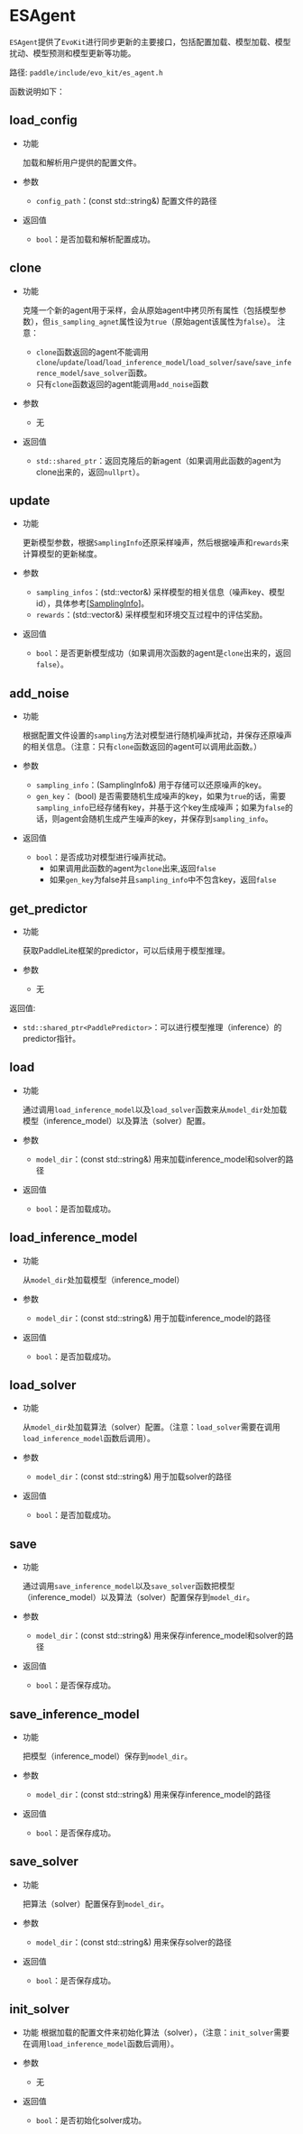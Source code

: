 # ESAgent

`ESAgent`提供了`EvoKit`进行同步更新的主要接口，包括配置加载、模型加载、模型扰动、模型预测和模型更新等功能。

路径: `paddle/include/evo_kit/es_agent.h`

函数说明如下：

## load_config
- 功能

  加载和解析用户提供的配置文件。

- 参数
  -  `config_path`：(const std::string&) 配置文件的路径

- 返回值
  - `bool`：是否加载和解析配置成功。


## clone

- 功能

  克隆一个新的agent用于采样，会从原始agent中拷贝所有属性（包括模型参数），但`is_sampling_agnet`属性设为`true`（原始agent该属性为`false`）。
注意：
  - `clone`函数返回的agent不能调用`clone`/`update`/`load`/`load_inference_model`/`load_solver`/`save`/`save_inference_model`/`save_solver`函数。
  - 只有`clone`函数返回的agent能调用`add_noise`函数


- 参数
  - 无

- 返回值
  - `std::shared_ptr`：返回克隆后的新agent（如果调用此函数的agent为clone出来的，返回`nullprt`）。

## update

- 功能

  更新模型参数，根据`SamplingInfo`还原采样噪声，然后根据噪声和`rewards`来计算模型的更新梯度。

- 参数
  - `sampling_infos`：(std::vector<SamplingInfo>&) 采样模型的相关信息（噪声key、模型id），具体参考[<a href="SamplingInfo.md">SamplingInfo</a>]。
  - `rewards`：(std::vector<float>&) 采样模型和环境交互过程中的评估奖励。

- 返回值
  - `bool`：是否更新模型成功（如果调用次函数的agent是`clone`出来的，返回`false`）。

## add_noise

- 功能

  根据配置文件设置的`sampling`方法对模型进行随机噪声扰动，并保存还原噪声的相关信息。（注意：只有`clone`函数返回的agent可以调用此函数。）


- 参数

  - `sampling_info`：(SamplingInfo&) 用于存储可以还原噪声的key。
  - `gen_key`： (bool) 是否需要随机生成噪声的key，如果为`true`的话，需要`sampling_info`已经存储有key，并基于这个key生成噪声；如果为`false`的话，则agent会随机生成产生噪声的key，并保存到`sampling_info`。

- 返回值

  - `bool`：是否成功对模型进行噪声扰动。
    - 如果调用此函数的agent为`clone`出来,返回`false`
    - 如果`gen_key`为false并且`sampling_info`中不包含key，返回`false`

## get_predictor

- 功能

  获取PaddleLite框架的predictor，可以后续用于模型推理。

- 参数

  - 无


返回值:

  - `std::shared_ptr<PaddlePredictor>`：可以进行模型推理（inference）的predictor指针。

## load

- 功能

  通过调用`load_inference_model`以及`load_solver`函数来从`model_dir`处加载模型（inference_model）以及算法（solver）配置。


- 参数

  - `model_dir`：(const std::string&) 用来加载inference_model和solver的路径


- 返回值
  - `bool`：是否加载成功。


## load_inference_model

- 功能

  从`model_dir`处加载模型（inference_model）


- 参数

  - `model_dir`：(const std::string&) 用于加载inference_model的路径

- 返回值
  - `bool`：是否加载成功。


## load_solver
- 功能

  从`model_dir`处加载算法（solver）配置。（注意：`load_solver`需要在调用`load_inference_model`函数后调用）。


- 参数

  - `model_dir`：(const std::string&) 用于加载solver的路径

- 返回值
  - `bool`：是否加载成功。

## save

- 功能

  通过调用`save_inference_model`以及`save_solver`函数把模型（inference_model）以及算法（solver）配置保存到`model_dir`。


- 参数

  - `model_dir`：(const std::string&) 用来保存inference_model和solver的路径


- 返回值
  - `bool`：是否保存成功。

## save_inference_model

- 功能

  把模型（inference_model）保存到`model_dir`。


- 参数

  - `model_dir`：(const std::string&) 用来保存inference_model的路径


- 返回值
  - `bool`：是否保存成功。

## save_solver

- 功能

  把算法（solver）配置保存到`model_dir`。


- 参数

  - `model_dir`：(const std::string&) 用来保存solver的路径


- 返回值
  - `bool`：是否保存成功。


## init_solver

- 功能
  根据加载的配置文件来初始化算法（solver），（注意：`init_solver`需要在调用`load_inference_model`函数后调用）。

- 参数

  - 无

- 返回值
  - `bool`：是否初始化solver成功。
